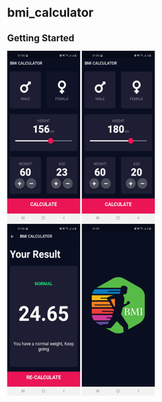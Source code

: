 # bmi_calculator



## Getting Started


<img src="screenshots/FemaleSelected.jpg" width="170" height="400">
<img src="screenshots/HomeScreen1.jpg" width="170" height="400">
<img src="screenshots/ResultPAge.jpg" width="170" height="400">
<img src="screenshots/splashScreen.jpg" width="170" height="400">
